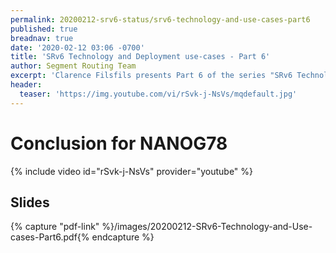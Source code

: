 ```yaml
---
permalink: 20200212-srv6-status/srv6-technology-and-use-cases-part6
published: true
breadnav: true
date: '2020-02-12 03:06 -0700'
title: 'SRv6 Technology and Deployment use-cases - Part 6'
author: Segment Routing Team
excerpt: 'Clarence Filsfils presents Part 6 of the series "SRv6 Technology and Deployment use-cases": NANOG78 Conclusion'
header:
  teaser: 'https://img.youtube.com/vi/rSvk-j-NsVs/mqdefault.jpg'
---
```


# Conclusion for NANOG78 
{% include video id="rSvk-j-NsVs" provider="youtube" %}

## Slides

{% capture "pdf-link" %}/images/20200212-SRv6-Technology-and-Use-cases-Part6.pdf{% endcapture %}
<script src="{{ 'assets/js/pdfobject.min.js' | relative_url }}"></script>
<div class="fitvidsignore" id="pdf"></div>
<script>PDFObject.embed(" {{ pdf-link | relative_url }} ", "#pdf", {height: "21.5em", width: "31.3em"});</script>
